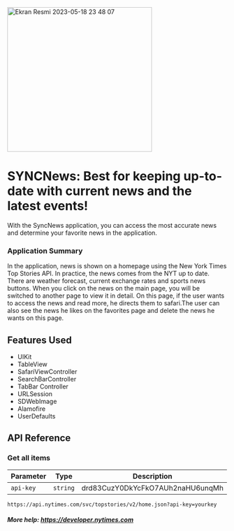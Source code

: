    <img width="331" alt="Ekran Resmi 2023-05-18 23 48 07" src="https://github.com/asudenisatiras/asudenisatiras_hw2/assets/127339561/1686b974-5abc-4e4b-b041-58ba62d505a5">


# SYNCNews: Best for keeping up-to-date with current news and the latest events!
With the SyncNews application, you can access the most accurate news and determine your favorite news in the application.

### Application Summary
In the application, news is shown on a homepage using the New York Times Top Stories API. In practice, the news comes from the NYT up to date. There are weather forecast, current exchange rates and sports news buttons. When you click on the news on the main page, you will be switched to another page to view it in detail. On this page, if the user wants to access the news and read more, he directs them to safari.The user can also see the news he likes on the favorites page and delete the news he wants on this page.

## Features Used
- UIKit
- TableView 
- SafariViewController
- SearchBarController
- TabBar Controller
- URLSession
- SDWebImage
- Alamofire
- UserDefaults

## API Reference
### Get all items

| Parameter	 | Type | Description |
| ------------- | ------------- |------------- |
| ```api-key```   | ```string```       | drd83CuzY0DkYcFkO7AUh2naHU6unqMh     |


```
https://api.nytimes.com/svc/topstories/v2/home.json?api-key=yourkey
```
##### More help: https://developer.nytimes.com


